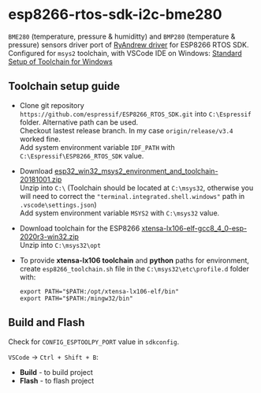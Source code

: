 # esp8266-rtos-sdk-i2c-bme280
`BME280` (temperature, pressure & humiditty) and `BMP280` (temperature & pressure) sensors driver port of [RyAndrew driver](https://github.com/RyAndrew/esp8266_i2c_bme280) for ESP8266 RTOS SDK.  
Configured for `msys2` toolchain, with VSCode IDE on Windows: [Standard Setup of Toolchain for Windows](https://docs.espressif.com/projects/esp8266-rtos-sdk/en/latest/get-started/windows-setup.html)  

## Toolchain setup guide
* Clone git repository `https://github.com/espressif/ESP8266_RTOS_SDK.git` into `C:\Espressif` folder. Alternative path can be used.  
Checkout lastest release branch. In my case `origin/release/v3.4` worked fine.  
Add system environment variable `IDF_PATH` with `C:\Espressif\ESP8266_RTOS_SDK` value.  

* Download [esp32_win32_msys2_environment_and_toolchain-20181001.zip](https://dl.espressif.com/dl/esp32_win32_msys2_environment_and_toolchain-20181001.zip)  
Unzip into `C:\` (Toolchain should be located at `C:\msys32`, otherwise you will need to correct the `"terminal.integrated.shell.windows"` path in `.vscode\settings.json`)  
Add system environment variable `MSYS2` with `C:\msys32` value. 

* Download toolchain for the ESP8266 [xtensa-lx106-elf-gcc8_4_0-esp-2020r3-win32.zip](https://dl.espressif.com/dl/xtensa-lx106-elf-gcc8_4_0-esp-2020r3-win32.zip)  
Unzip into `C:\msys32\opt`

* To provide **xtensa-lx106 toolchain** and **python** paths for environment,  
create `esp8266_toolchain.sh` file in the `C:\msys32\etc\profile.d` folder with:

      export PATH="$PATH:/opt/xtensa-lx106-elf/bin"  
      export PATH="$PATH:/mingw32/bin"

## Build and Flash
Check for `CONFIG_ESPTOOLPY_PORT` value in `sdkconfig`.  

`VSCode` -> `Ctrl + Shift + B`:  
* **Build** - to build project  
* **Flash** - to flash project
